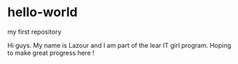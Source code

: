 # hello-world
my first repository 

Hi guys. My name is Lazour and I am part of the lear IT girl program. Hoping to make great progress here ! 

